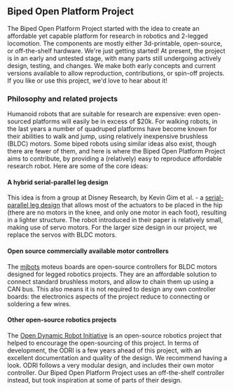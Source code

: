 ## Biped Open Platform Project

The Biped Open Platform Project started with the idea to create an affordable yet capable platform for research in robotics and 2-legged locomotion. The components are mostly either 3d-printable, open-source, or off-the-shelf hardware. We're just getting started! At present, the project is in an early and untested stage, with many parts still undergoing actively design, testing, and changes. We make both early concepts and current versions available to allow reproduction, contributions, or spin-off projects. If you like or use this project, we'd love to hear about it!   

### Philosophy and related projects

Humanoid robots that are suitable for research are expensive: even open-sourced platforms will easily be in excess of $20k. For walking robots, in the last years a number of quadruped platforms have become known for their abilities to walk and jump, using relatively inexpensive brushless (BLDC) motors. Some biped robots using similar ideas also exist, though there are fewer of them, and here is where the Biped Open Platform Project aims to contribute, by providing a (relatively) easy to reproduce affordable research robot. Here are some of the core ideas:

#### A hybrid serial-parallel leg design
This idea is from a group at Disney Research, by Kevin Gim et al. - a [serial-parallel leg design](https://la.disneyresearch.com/publication/design-and-fabrication-of-a-bipedal-robot-using-serial-parallel-hybrid-leg-mechanism/) that allows most of the actuators to be placed in the hip (there are no motors in the knee, and only one motor in each foot), resulting in a lighter structure. The robot introduced in their paper is relatively small, making use of servo motors. For the larger size design in our project, we replace the servos with BLDC motors.

#### Open source commercially available motor controllers
The [mjbots](https://mjbots.com) moteus boards are open-source controllers for BLDC motors designed for legged robotics projects. They are an affordable solution to connect standard brushless motors, and allow to chain them up using a CAN bus. This also means it is not required to design any own controller boards: the electronics aspects of the project reduce to connecting or soldering a few wires.

#### Other open-source robotics projects
The [Open Dynamic Robot Initiative](https://open-dynamic-robot-initiative.github.io) is an open-source robotics project that helped to encourage the open-sourcing of this project. In terms of development, the ODRI is a few years ahead of this project, with an excellent documentation and quality of the design. We recommend having a look. ODRI follows a very modular design, and includes their own motor controller. Our Biped Open Platform Project uses an off-the-shelf controller instead, but took inspiration at some of parts of their design.  
